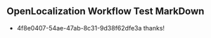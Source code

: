## OpenLocalization Workflow Test MarkDown
* 4f8e0407-54ae-47ab-8c31-9d38f62dfe3a thanks!

<!--HONumber=Oct16_HO4-->


